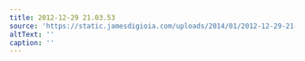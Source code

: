 ```yaml
---
title: 2012-12-29 21.03.53
source: 'https://static.jamesdigioia.com/uploads/2014/01/2012-12-29-21-03-53-scaled.jpg'
altText: ''
caption: ''
---
```


